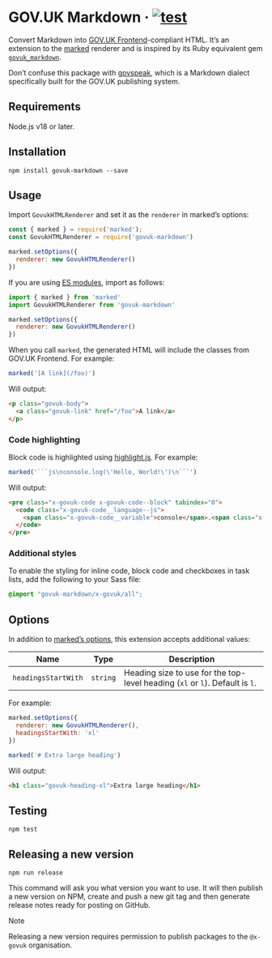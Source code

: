 # GOV.UK Markdown · [![test](https://github.com/x-govuk/govuk-markdown/actions/workflows/test.yml/badge.svg)](https://github.com/x-govuk/govuk-markdown/actions/workflows/test.yml)

Convert Markdown into [GOV.UK Frontend](https://github.com/alphagov/govuk-frontend)-compliant HTML. It’s an extension to the [marked](https://marked.js.org) renderer and is inspired by its Ruby equivalent gem [`govuk_markdown`](https://github.com/DFE-Digital/govuk_markdown).

Don’t confuse this package with [govspeak](https://github.com/alphagov/govspeak), which is a Markdown dialect specifically built for the GOV.UK publishing system.

## Requirements

Node.js v18 or later.

## Installation

`npm install govuk-markdown --save`

## Usage

Import `GovukHTMLRenderer` and set it as the `renderer` in marked’s options:

```js
const { marked } = require('marked');
const GovukHTMLRenderer = require('govuk-markdown')

marked.setOptions({
  renderer: new GovukHTMLRenderer()
})
```

If you are using [ES modules](https://nodejs.org/api/esm.html#introduction), import as follows:

```js
import { marked } from 'marked'
import GovukHTMLRenderer from 'govuk-markdown'

marked.setOptions({
  renderer: new GovukHTMLRenderer()
})
```

When you call `marked`, the generated HTML will include the classes from GOV.UK Frontend. For example:

```js
marked('[A link](/foo)')
```

Will output:

```html
<p class="govuk-body">
  <a class="govuk-link" href="/foo">A link</a>
</p>
```

### Code highlighting

Block code is highlighted using [highlight.js](https://highlightjs.org). For example:

````js
marked('```js\nconsole.log(\'Hello, World!\')\n```')
````

Will output:

```html
<pre class="x-govuk-code x-govuk-code--block" tabindex="0">
  <code class="x-govuk-code__language--js">
    <span class="x-govuk-code__variable">console</span>.<span class="x-govuk-code__title">log</span>(<span class="x-govuk-code__string">'Hello, World!'</span>)
  </code>
</pre>
```

### Additional styles

To enable the styling for inline code, block code and checkboxes in task lists, add the following to your Sass file:

```scss
@import "govuk-markdown/x-govuk/all";
```

## Options

In addition to [marked’s options](https://marked.js.org/using_advanced#options), this extension accepts additional values:

| Name                | Type     | Description                                                                  |
| ------------------- | -------- | ---------------------------------------------------------------------------- |
| `headingsStartWith` | `string` | Heading size to use for the top-level heading (`xl` or `l`). Default is `l`. |

For example:

```js
marked.setOptions({
  renderer: new GovukHTMLRenderer(),
  headingsStartWith: 'xl'
})

marked('# Extra large heading')
```

Will output:

```html
<h1 class="govuk-heading-xl">Extra large heading</h1>
```

## Testing

`npm test`

## Releasing a new version

`npm run release`

This command will ask you what version you want to use. It will then publish a new version on NPM, create and push a new git tag and then generate release notes ready for posting on GitHub.

> [!NOTE]
> Releasing a new version requires permission to publish packages to the `@x-govuk` organisation.
